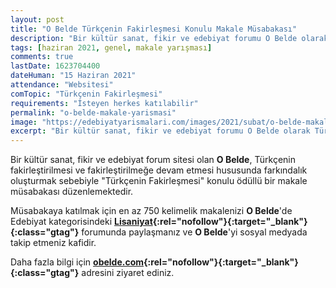 ```yaml
---
layout: post
title: "O Belde Türkçenin Fakirleşmesi Konulu Makale Müsabakası"
description: "Bir kültür sanat, fikir ve edebiyat forumu O Belde olarak Türkçenin fakirleştirilmesi ve fakirleştirilmeğe devam etmesi hususunda farkındalık oluşturmak sebebiyle bir makale müsabakası düzenlemekteyiz."
tags: [haziran 2021, genel, makale yarışması]
comments: true
lastDate: 1623704400 
dateHuman: "15 Haziran 2021"
attendance: "Websitesi"
comTopic: "Türkçenin Fakirleşmesi"
requirements: "İsteyen herkes katılabilir"
permalink: "o-belde-makale-yarismasi"
image: "https://edebiyatyarismalari.com/images/2021/subat/o-belde-makale-yarismasi.jpg"
excerpt: "Bir kültür sanat, fikir ve edebiyat forumu O Belde olarak Türkçenin fakirleştirilmesi ve fakirleştirilmeğe devam etmesi hususunda farkındalık oluşturmak sebebiyle bir makale müsabakası düzenlemekteyiz."
---
```


Bir kültür sanat, fikir ve edebiyat forum sitesi olan **O Belde**, Türkçenin fakirleştirilmesi ve fakirleştirilmeğe devam etmesi hususunda farkındalık oluşturmak sebebiyle "Türkçenin Fakirleşmesi" konulu ödüllü bir makale müsabakası düzenlemektedir.

 Müsabakaya katılmak için en az 750 kelimelik makalenizi **O Belde**'de Edebiyat kategorisindeki **[Lisaniyat](https://obelde.com/viewforum.php?f=8?ref=edebiyatyarismalari.com){:rel="nofollow"}{:target="_blank"}{:class="gtag"}** forumunda paylaşmanız ve **O Belde**'yi sosyal medyada takip etmeniz kafidir.

 Daha fazla bilgi için **[obelde.com](https://obelde.com?ref=edebiyatyarismalari.com){:rel="nofollow"}{:target="_blank"}{:class="gtag"}** adresini ziyaret ediniz. 